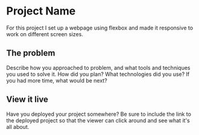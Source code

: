 # Project Name

For this project I set up a webpage using flexbox and made it responsive to work on different screen sizes.


## The problem

Describe how you approached to problem, and what tools and techniques you used to solve it. How did you plan? What technologies did you use? If you had more time, what would be next?

## View it live

Have you deployed your project somewhere? Be sure to include the link to the deployed project so that the viewer can click around and see what it's all about.
